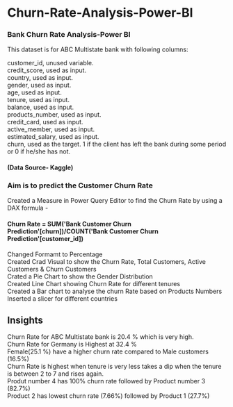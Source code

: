 # Churn-Rate-Analysis-Power-BI                             
### Bank Churn Rate Analysis-Power BI                                  
This dataset is for ABC Multistate bank with following columns:                
                                
customer_id, unused variable.                              
credit_score, used as input.                          
country, used as input.                            
gender, used as input.                            
age, used as input.                                   
tenure, used as input.                           
balance, used as input.                               
products_number, used as input.                               
credit_card, used as input.                                  
active_member, used as input.                                    
estimated_salary, used as input.                                          
churn, used as the target. 1 if the client has left the bank during some period or 0 if he/she has not.   
#### (Data Source- Kaggle)   

### Aim is to predict the Customer Churn Rate 

Created a Measure in Power Query Editor to find the Churn Rate by using a DAX formula -       
#### Churn Rate = SUM('Bank Customer Churn Prediction'[churn])/COUNT('Bank Customer Churn Prediction'[customer_id])                                       
Changed Formamt to Percentage                                   
Created Crad Visual to show the Churn Rate, Total Customers, Active Customers & Churn Customers                              
Crated a Pie Chart to show the Gender Distribution                               
Created Line Chart showing Churn Rate for different tenures                                   
Created a Bar chart to analyse the churn Rate based on Products Numbers                              
Inserted a slicer for different countries     

## Insights                 
Churn Rate for ABC Multistate bank is 20.4 % which is very high.                    
Churn Rate for Germany is Highest at 32.4 %                              
Female(25.1 %) have a higher churn rate compared to Male customers (16.5%)                           
Churn Rate is highest when tenure is very less takes a dip when the tenure is between 2 to 7 and rises again.                                 
Produt number 4 has 100% churn rate followed by Product number 3 (82.7%)                              
Product 2 has lowest churn rate (7.66%) followed by Product 1 (27.7%)                                
